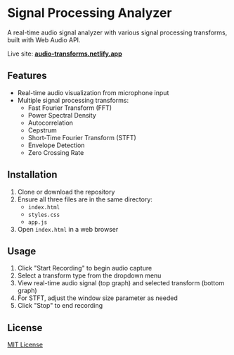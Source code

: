 # Signal Processing Analyzer

A real-time audio signal analyzer with various signal processing transforms, built with Web Audio API.

Live site: [**audio-transforms.netlify.app**](https://audio-transforms.netlify.app)

## Features

- Real-time audio visualization from microphone input
- Multiple signal processing transforms:
  - Fast Fourier Transform (FFT)
  - Power Spectral Density
  - Autocorrelation
  - Cepstrum
  - Short-Time Fourier Transform (STFT)
  - Envelope Detection
  - Zero Crossing Rate

## Installation

1. Clone or download the repository
2. Ensure all three files are in the same directory:
   - `index.html`
   - `styles.css`
   - `app.js`
3. Open `index.html` in a web browser

## Usage

1. Click "Start Recording" to begin audio capture
2. Select a transform type from the dropdown menu
3. View real-time audio signal (top graph) and selected transform (bottom graph)
4. For STFT, adjust the window size parameter as needed
5. Click "Stop" to end recording

## License

[MIT License](https://opensource.org/licenses/MIT)
